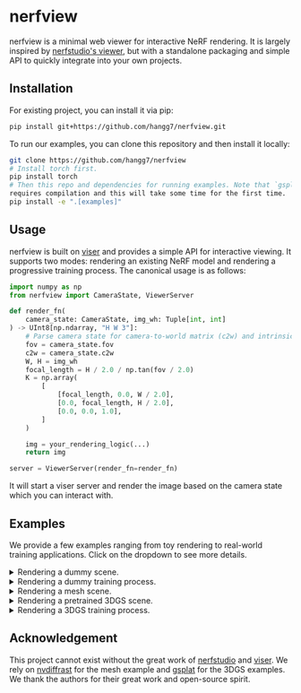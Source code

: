# nerfview

nerfview is a minimal web viewer for interactive NeRF rendering. It is largely
inspired by [nerfstudio's
viewer](https://github.com/nerfstudio-project/nerfstudio), but with a
standalone packaging and simple API to quickly integrate into your own
projects.

## Installation

For existing project, you can install it via pip:

```bash
pip install git+https://github.com/hangg7/nerfview.git
```

To run our examples, you can clone this repository and then install it locally:

```bash
git clone https://github.com/hangg7/nerfview
# Install torch first.
pip install torch
# Then this repo and dependencies for running examples. Note that `gsplat`
requires compilation and this will take some time for the first time.
pip install -e ".[examples]"
```

## Usage

nerfview is built on [viser](https://viser.studio/latest/) and provides a simple API for interactive viewing. It supports two modes: rendering an existing NeRF model and rendering a progressive training process.
The canonical usage is as follows:

```python
import numpy as np
from nerfview import CameraState, ViewerServer

def render_fn(
    camera_state: CameraState, img_wh: Tuple[int, int]
) -> UInt8[np.ndarray, "H W 3"]:
    # Parse camera state for camera-to-world matrix (c2w) and intrinsic matrix (K).
    fov = camera_state.fov
    c2w = camera_state.c2w
    W, H = img_wh
    focal_length = H / 2.0 / np.tan(fov / 2.0)
    K = np.array(
        [
            [focal_length, 0.0, W / 2.0],
            [0.0, focal_length, H / 2.0],
            [0.0, 0.0, 1.0],
        ]
    )

    img = your_rendering_logic(...)
    return img

server = ViewerServer(render_fn=render_fn)
```

It will start a viser server and render the image based on the camera state which you can interact with.

## Examples

We provide a few examples ranging from toy rendering to real-world training
applications. Click on the dropdown to see more details.

<details>
<summary>Rendering a dummy scene.</summary>
<br>
This example is the best starting point to understand the basic API.

```python
python examples/00_dummy_rendering.py
```

</details>

<details>
<summary>Rendering a dummy training process.</summary>
<br>
This example is the best starting point to understand the API for training time
update.

```python
python examples/01_dummy_training.py
```

</details>

<details>
<summary>Rendering a mesh scene.</summary>
<br>
This example showcases how to interactively viewing a mesh by directly serving
rendering results using [nvdiffrast](https://nvlabs.github.io/nvdiffrast/).

```python
# Only need to run once the first time.
bash examples/assets/download_dragon_mesh.sh
python examples/02_mesh_rendering.py
```

</details>

<details>
<summary>Rendering a pretrained 3DGS scene.</summary>
<br>
This example showcases how to render a pretrained 3DGS model using gsplat. The
scene is cropped such that it is smaller to download.

```python
# Only need to run once the first time.
bash examples/assets/download_gsplat_ckpt.sh
CUDA_VISIBLE_DEVICES=0 python examples/03_gsplat_rendering.py \
    --ckpt results/garden/ckpts/ckpt_6999_crop.pt
```

</details>

<details>
<summary>Rendering a 3DGS training process.</summary>
<br>
This example showcases how to render while training 3DGS on mip-NeRF's garden
scene using gsplat.

```python
# Only need to run once the first time.
bash examples/assets/download_colmap_garden.sh
CUDA_VISIBLE_DEVICES=0 python examples/04_gsplat_training.py \
    --data_dir examples/assets/colmap_garden/ \
    --data_factor 8 \
    --result_dir results/garden/
```

</details>

## Acknowledgement

This project cannot exist without the great work of
[nerfstudio](https://github.com/nerfstudio-project/nerfstudio) and
[viser](https://viser.studio/latest/). We rely on
[nvdiffrast](https://nvlabs.github.io/nvdiffrast/) for the mesh example and
[gsplat](https://docs.gsplat.studio/latest/) for the 3DGS examples. We thank
the authors for their great work and open-source spirit.
